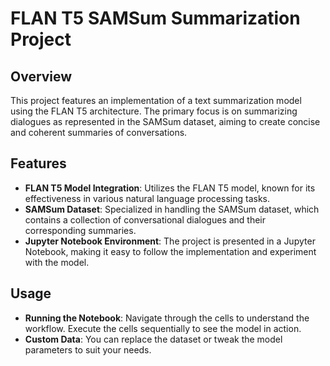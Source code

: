 # FLAN T5 SAMSum Summarization Project

## Overview

This project features an implementation of a text summarization model using the FLAN T5 architecture. The primary focus is on summarizing dialogues as represented in the SAMSum dataset, aiming to create concise and coherent summaries of conversations.

## Features

- **FLAN T5 Model Integration**: Utilizes the FLAN T5 model, known for its effectiveness in various natural language processing tasks.
- **SAMSum Dataset**: Specialized in handling the SAMSum dataset, which contains a collection of conversational dialogues and their corresponding summaries.
- **Jupyter Notebook Environment**: The project is presented in a Jupyter Notebook, making it easy to follow the implementation and experiment with the model.

## Usage

- **Running the Notebook**: Navigate through the cells to understand the workflow. Execute the cells sequentially to see the model in action.
- **Custom Data**: You can replace the dataset or tweak the model parameters to suit your needs.
